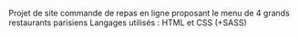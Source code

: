 Projet de site commande de repas en ligne proposant le menu de 4 grands restaurants parisiens
Langages utilisés : HTML et CSS (+SASS)
